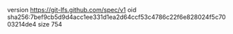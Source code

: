 version https://git-lfs.github.com/spec/v1
oid sha256:7bef9cb5d9d4acc1ee331d1ea2d64ccf53c4786c22f6e828024f5c7003214de4
size 754
